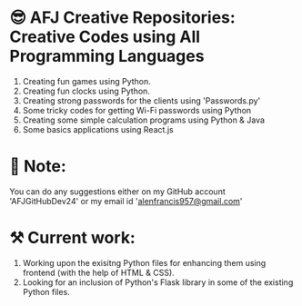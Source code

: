 # 😎 AFJ Creative Repositories: Creative Codes using All Programming Languages
1. Creating fun games using Python.
2. Creating fun clocks using Python.
3. Creating strong passwords for the clients using 'Passwords.py'
4. Some tricky codes for getting Wi-Fi passwords using Python
5. Creating some simple calculation programs using Python & Java
6. Some basics applications using React.js

# 📝 Note: 
You can do any suggestions either on my GitHub account 'AFJGitHubDev24' or my email id 'alenfrancis957@gmail.com'

# ⚒️ Current work:
1. Working upon the exisitng Python files for enhancing them using frontend (with the help of HTML & CSS).
2. Looking for an inclusion of Python's Flask library in some of the existing Python files.
